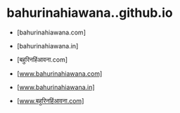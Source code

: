 # bahurinahiawana..github.io

- [bahurinahiawana.com]

- [bahurinahiawana.in]

- [बहुरिनहिंआवना.com]

- [www.bahurinahiawana.com]

- [www.bahurinahiawana.in]

- [www.बहुरिनहिंआवना.com]


